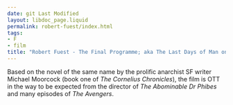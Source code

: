 ```yaml
---
date: git Last Modified
layout: libdoc_page.liquid
permalink: robert-fuest/index.html
tags:
- F
- film
title: "Robert Fuest - The Final Programme; aka The Last Days of Man on Earth"
---
```


Based on the novel of the same name by the prolific  anarchist SF writer Michael Moorcock (book one of <em>The Cornelius Chronicles</em>),  the film is OTT in the way to be expected from the director of <em>The Abominable Dr Phibes</em> and many episodes of <em>The Avengers</em>.